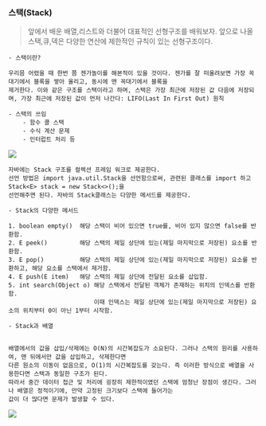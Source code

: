 ### 스택(Stack)

> 앞에서 배운 배열,리스트와 더불어 대표적인 선형구조를 배워보자. 앞으로 나올 스택,큐,덱은 다양한 연산에 제한적인 규칙이 있는 선형구조이다.

```
- 스택이란?

우리믐 어렸을 때 한번 쯤 젠가놀이를 해본적이 있을 것이다. 젠가를 잘 떠올려보면 가장 꼭대기에서 블록을 쌓아 올리고, 동시에 맨 꼭대기에서 블록을
제거한다. 이와 같은 구조를 스택이라고 하며, 스택은 가장 최근에 저장된 값 다음에 저장되며, 가장 최근에 저장된 값이 먼저 나간다: LIFO(Last In First Out) 원칙 

- 스택의 쓰임
    - 함수 콜 스택
    - 수식 계산 문제
    - 인터럽트 처리 등    
```

![](https://velog.velcdn.com/images/choidongkuen/post/1fb4925f-d8ec-4396-b70e-91c873606c32/image.png)

```
자바에는 Stack 구조를 컬렉션 프레임 워크로 제공한다.
선언 방법은 import java.util.Stack을 선언함으로써, 관련된 클래스를 import 하고 Stack<E> stack = new Stack<>();을
선언해주면 된다. 자바의 Stack클래스는 다양한 메서드를 제공한다.

- Stack의 다양한 메서드

1. boolean empty()	해당 스택이 비어 있으면 true를, 비어 있지 않으면 false를 반환함.
2. E peek()	        해당 스택의 제일 상단에 있는(제일 마지막으로 저장된) 요소를 반환함.
3. E pop()	        해당 스택의 제일 상단에 있는(제일 마지막으로 저장된) 요소를 반환하고, 해당 요소를 스택에서 제거함.
4. E push(E item)	해당 스택의 제일 상단에 전달된 요소를 삽입함.
5. int search(Object o)	해당 스택에서 전달된 객체가 존재하는 위치의 인덱스를 반환함.
                        이때 인덱스는 제일 상단에 있는(제일 마지막으로 저장된) 요소의 위치부터 0이 아닌 1부터 시작함.

```
```
- Stack과 배열


배열에서의 값을 삽입/삭제에는 O(N)의 시간복잡도가 소요된다. 그러나 스택의 원리를 사용하여, 맨 뒤에서만 값을 삽입하고, 삭제한다면 
다른 원소의 이동이 없음으로, O(1)의 시간복잡도를 갖는다. 즉 이러한 방식으로 배열을 사용한다면 스택과 동일한 구조가 된다.
따라서 중간 데이터 접근 및 처리에 굉장히 제한적이였던 스택에 엄청난 장점이 생긴다. 그러나 배열은 정적이기에, 만약 고정된 크기보다 스택에 들어가는
값이 더 많다면 문제가 발생할 수 있다.
```
![](https://velog.velcdn.com/images/choidongkuen/post/9dfa889e-30b6-4590-bf7b-9f411ac043fc/image.png)

